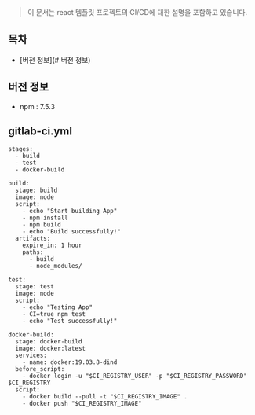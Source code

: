 > 이 문서는 react 템플릿 프로젝트의 CI/CD에 대한 설명을 포함하고 있습니다.

## 목차
- [버전 정보](# 버전 정보)

## 버전 정보
- npm : 7.5.3

## gitlab-ci.yml
```
stages:
  - build
  - test
  - docker-build

build:
  stage: build
  image: node
  script: 
    - echo "Start building App"
    - npm install
    - npm build
    - echo "Build successfully!"
  artifacts:
    expire_in: 1 hour
    paths:
      - build
      - node_modules/

test:
  stage: test
  image: node
  script:
    - echo "Testing App"
    - CI=true npm test
    - echo "Test successfully!"

docker-build:
  stage: docker-build
  image: docker:latest
  services: 
    - name: docker:19.03.8-dind
  before_script:
    - docker login -u "$CI_REGISTRY_USER" -p "$CI_REGISTRY_PASSWORD" $CI_REGISTRY
  script:
    - docker build --pull -t "$CI_REGISTRY_IMAGE" .
    - docker push "$CI_REGISTRY_IMAGE"

``` 
